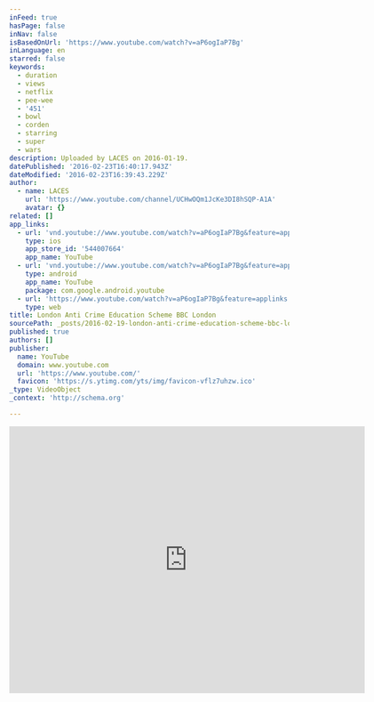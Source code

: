 ```yaml
---
inFeed: true
hasPage: false
inNav: false
isBasedOnUrl: 'https://www.youtube.com/watch?v=aP6ogIaP7Bg'
inLanguage: en
starred: false
keywords:
  - duration
  - views
  - netflix
  - pee-wee
  - '451'
  - bowl
  - corden
  - starring
  - super
  - wars
description: Uploaded by LACES on 2016-01-19.
datePublished: '2016-02-23T16:40:17.943Z'
dateModified: '2016-02-23T16:39:43.229Z'
author:
  - name: LACES
    url: 'https://www.youtube.com/channel/UCHwOQm1JcKe3DI8hSQP-A1A'
    avatar: {}
related: []
app_links:
  - url: 'vnd.youtube://www.youtube.com/watch?v=aP6ogIaP7Bg&feature=applinks'
    type: ios
    app_store_id: '544007664'
    app_name: YouTube
  - url: 'vnd.youtube://www.youtube.com/watch?v=aP6ogIaP7Bg&feature=applinks'
    type: android
    app_name: YouTube
    package: com.google.android.youtube
  - url: 'https://www.youtube.com/watch?v=aP6ogIaP7Bg&feature=applinks'
    type: web
title: London Anti Crime Education Scheme BBC London
sourcePath: _posts/2016-02-19-london-anti-crime-education-scheme-bbc-london.md
published: true
authors: []
publisher:
  name: YouTube
  domain: www.youtube.com
  url: 'https://www.youtube.com/'
  favicon: 'https://s.ytimg.com/yts/img/favicon-vflz7uhzw.ico'
_type: VideoObject
_context: 'http://schema.org'

---
```

<iframe src="https://cdn.embedly.com/widgets/media.html?src=https%3A%2F%2Fwww.youtube.com%2Fembed%2FaP6ogIaP7Bg%3Ffeature%3Doembed&amp;url=https%3A%2F%2Fwww.youtube.com%2Fwatch%3Fv%3DaP6ogIaP7Bg&amp;image=https%3A%2F%2Fi.ytimg.com%2Fvi%2FaP6ogIaP7Bg%2Fhqdefault.jpg&amp;key=b7d04c9b404c499eba89ee7072e1c4f7&amp;type=text%2Fhtml&amp;schema=youtube" width="640" height="480" scrolling="no" frameborder="0" allowfullscreen="allowfullscreen" style=""></iframe>